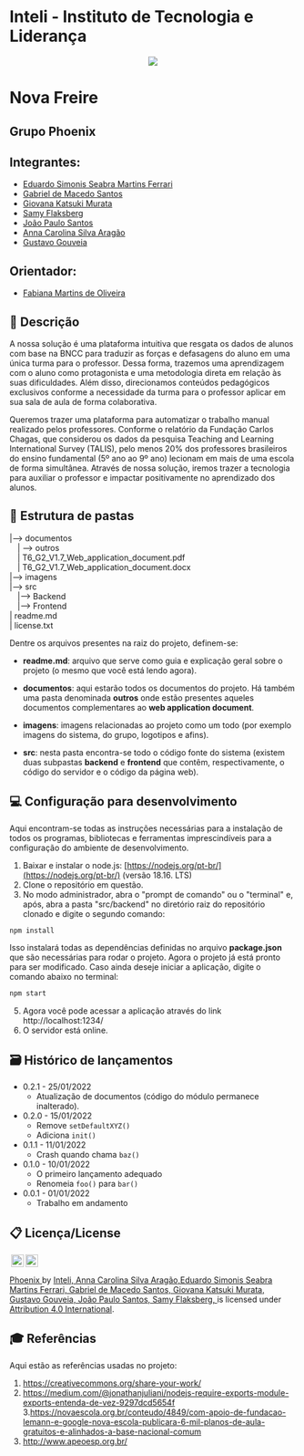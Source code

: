 # Inteli - Instituto de Tecnologia e Liderança 

<p align="center">
<a href= "https://www.inteli.edu.br/"><img src="https://s3.amazonaws.com/gupy5/production/companies/26702/career/63484/images/2022-04-28_16-56_logo.png" Inteli - Instituto de Tecnologia e Liderança" border="0"></a>
</p>

# Nova Freire       

## Grupo Phoenix

## Integrantes: 
- <a href="https://www.linkedin.com/in/eduardo-simonis-ferrari/">Eduardo Simonis Seabra Martins Ferrari</a>
- <a href="https://www.linkedin.com/in/gabriel-demacedosantos/">Gabriel de Macedo Santos</a>
- <a href="https://www.linkedin.com/in/giovana-katsuki-murata-503a94264">Giovana Katsuki Murata</a> 
- <a href="https://www.linkedin.com/in/samy-flaksberg/">Samy Flaksberg</a> 
- <a href="https://www.linkedin.com/in/joão-paulo-santos-872753264/">João Paulo Santos</a>
- <a href="https://www.linkedin.com/in/anna-aragao/">Anna Carolina Silva Aragão</a> 
- <a href="https://www.linkedin.com/in/gustavo-gouveia-583185271/">Gustavo Gouveia</a>

## Orientador:
- <a href="https://www.linkedin.com/in/fabiana-martins-de-oliveira-8993b0b2/">Fabiana Martins de Oliveira</a>

## 📝 Descrição

A nossa solução é uma plataforma intuitiva que resgata os dados de alunos com base na BNCC para traduzir as forças e defasagens do aluno em uma única turma para o professor. Dessa forma, trazemos uma aprendizagem com o aluno como protagonista e uma metodologia direta em relação às suas dificuldades. Além disso, direcionamos conteúdos pedagógicos exclusivos conforme a necessidade da turma para o professor aplicar em sua sala de aula de forma colaborativa. 

Queremos trazer uma plataforma para automatizar o trabalho manual realizado pelos professores. Conforme o relatório da Fundação Carlos Chagas, que considerou os dados da pesquisa Teaching and Learning International Survey (TALIS), pelo menos 20% dos professores brasileiros do ensino fundamental (5º ano ao 9º ano) lecionam em mais de uma escola de forma simultânea. Através de nossa solução, iremos trazer a tecnologia para auxiliar o professor e impactar positivamente no aprendizado dos alunos. 


## 📁 Estrutura de pastas

|--> documentos<br>
  &emsp;| --> outros <br>
  &emsp;| T6_G2_V1.7_Web_application_document.pdf<br>
  &emsp;| T6_G2_V1.7_Web_application_document.docx<br>
|--> imagens<br>
|--> src<br>
  &emsp;|--> Backend<br>
  &emsp;|--> Frontend<br>
| readme.md<br>
| license.txt

Dentre os arquivos presentes na raiz do projeto, definem-se:

- <b>readme.md</b>: arquivo que serve como guia e explicação geral sobre o projeto (o mesmo que você está lendo agora).

- <b>documentos</b>: aqui estarão todos os documentos do projeto. Há também uma pasta denominada <b>outros</b> onde estão presentes aqueles documentos complementares ao <b>web application document</b>.

- <b>imagens</b>: imagens relacionadas ao projeto como um todo (por exemplo imagens do sistema, do grupo, logotipos e afins).

- <b>src</b>: nesta pasta encontra-se todo o código fonte do sistema (existem duas subpastas <b>backend</b> e <b>frontend</b> que contêm, respectivamente, o código do servidor e o código da página web).

## 💻 Configuração para desenvolvimento

Aqui encontram-se todas as instruções necessárias para a instalação de todos os programas, bibliotecas e ferramentas imprescindíveis para a configuração do ambiente de desenvolvimento.

1.  Baixar e instalar o node.js:  [https://nodejs.org/pt-br/](https://nodejs.org/pt-br/) (versão 18.16. LTS)
2. Clone o repositório em questão.
3.  No modo administrador, abra o "prompt de comando" ou o "terminal" e, após,  abra a pasta "src/backend" no diretório raiz do repositório clonado e digite o segundo comando:

```sh
npm install
```

Isso instalará todas as dependências definidas no arquivo <b>package.json</b> que são necessárias para rodar o projeto. Agora o projeto já está pronto para ser modificado. Caso ainda deseje iniciar a aplicação, digite o comando abaixo no terminal:

```sh
npm start
```
5. Agora você pode acessar a aplicação através do link http://localhost:1234/
6. O servidor está online.

## 🗃 Histórico de lançamentos

* 0.2.1 - 25/01/2022
    * Atualização de documentos (código do módulo permanece inalterado).
* 0.2.0 - 15/01/2022
    * Remove `setDefaultXYZ()`
    * Adiciona `init()`
* 0.1.1 - 11/01/2022
    * Crash quando chama `baz()`
* 0.1.0 - 10/01/2022
    * O primeiro lançamento adequado
    * Renomeia `foo()` para `bar()`
* 0.0.1 - 01/01/2022
    * Trabalho em andamento

## 📋 Licença/License

<img style="height:22px!important;margin-left:3px;vertical-align:text-bottom;" src="https://mirrors.creativecommons.org/presskit/icons/cc.svg?ref=chooser-v1"><img style="height:22px!important;margin-left:3px;vertical-align:text-bottom;" src="https://mirrors.creativecommons.org/presskit/icons/by.svg?ref=chooser-v1"><p xmlns:cc="http://creativecommons.org/ns#" xmlns:dct="http://purl.org/dc/terms/"><a property="dct:title" rel="cc:attributionURL" href="https://github.com/Spidus/Teste_Final_1">Phoenix </a> by <a rel="cc:attributionURL dct:creator" property="cc:attributionName" href="https://github.com/2023M2T6-Inteli/Projeto2">Inteli, Anna Carolina Silva Aragão,Eduardo Simonis Seabra Martins Ferrari, Gabriel de Macedo Santos, Giovana Katsuki Murata, Gustavo Gouveia, João Paulo Santos, Samy Flaksberg, </a> is licensed under <a href="http://creativecommons.org/licenses/by/4.0/?ref=chooser-v1" target="_blank" rel="license noopener noreferrer" style="display:inline-block;">Attribution 4.0 International</a>.</p>

## 🎓 Referências

Aqui estão as referências usadas no projeto:

1. <https://creativecommons.org/share-your-work/>
2. <https://medium.com/@jonathanjuliani/nodejs-require-exports-module-exports-entenda-de-vez-9297dcd5654f>
3.<https://novaescola.org.br/conteudo/4849/com-apoio-de-fundacao-lemann-e-google-nova-escola-publicara-6-mil-planos-de-aula-gratuitos-e-alinhados-a-base-nacional-comum>
4. <http://www.apeoesp.org.br/>
